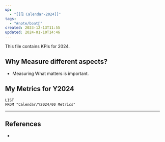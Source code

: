 ```yaml
---
up:
  - "[[🗓️ Calendar-2024]]"
tags:
  - "#note/boat🚤"
created: 2023-12-13T11:55
updated: 2024-01-10T14:46
---
```


This file contains KPIs for 2024. 

## Why Measure different aspects?
- Measuring What matters is important.


## My Metrics for Y2024

```dataview
LIST
FROM "Calendar/Y2024/00 Metrics" 
```






---
## References
- 